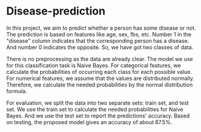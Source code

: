 # Disease-prediction
In this project, we aim to predict whether a person has some disease or not.
The prediction is based on features like age, sex, fbs, etc.
Number 1 in the "disease" column indicates that the corresponding person has a disease. And number 0 indicates the opposite.
So, we have got two classes of data.

There is no preprocessing as the data are already clear. 
The model we use for this classification task is Naive Bayes.
For categorical features, we calculate the probabilities of occurring each class for each possible value.
For numerical features, we assume that the values are distributed normally. Therefore, we calculate the needed probabilities by the normal distribution formula.

For evaluation, we split the data into two separate sets: train set, and test set.
We use the train set to calculate the needed probabilities for Naive Bayes. And we use the test set to report the predictions' accuracy.
Based on testing, the proposed model gives an accuracy of about  87.5%.
